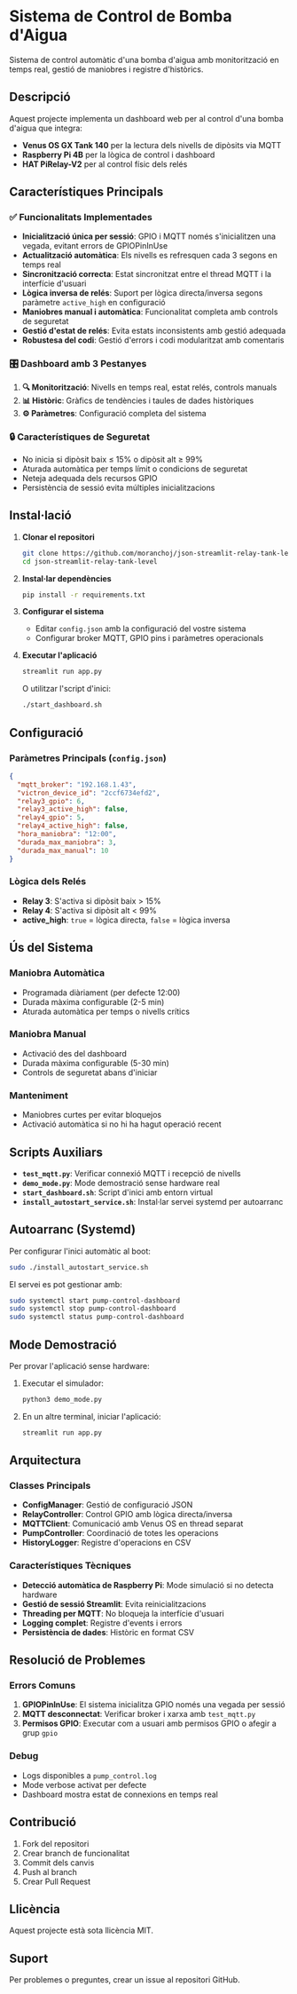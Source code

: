 # Sistema de Control de Bomba d'Aigua

Sistema de control automàtic d'una bomba d'aigua amb monitorització en temps real, gestió de maniobres i registre d'històrics.

## Descripció

Aquest projecte implementa un dashboard web per al control d'una bomba d'aigua que integra:

- **Venus OS GX Tank 140** per la lectura dels nivells de dipòsits via MQTT
- **Raspberry Pi 4B** per la lògica de control i dashboard
- **HAT PiRelay-V2** per al control físic dels relés

## Característiques Principals

### ✅ Funcionalitats Implementades

- **Inicialització única per sessió**: GPIO i MQTT només s'inicialitzen una vegada, evitant errors de GPIOPinInUse
- **Actualització automàtica**: Els nivells es refresquen cada 3 segons en temps real
- **Sincronització correcta**: Estat sincronitzat entre el thread MQTT i la interfície d'usuari
- **Lògica inversa de relés**: Suport per lògica directa/inversa segons paràmetre `active_high` en configuració
- **Maniobres manual i automàtica**: Funcionalitat completa amb controls de seguretat
- **Gestió d'estat de relés**: Evita estats inconsistents amb gestió adequada
- **Robustesa del codi**: Gestió d'errors i codi modularitzat amb comentaris

### 🎛️ Dashboard amb 3 Pestanyes

1. **🔍 Monitorització**: Nivells en temps real, estat relés, controls manuals
2. **📊 Històric**: Gràfics de tendències i taules de dades històriques  
3. **⚙️ Paràmetres**: Configuració completa del sistema

### 🔒 Característiques de Seguretat

- No inicia si dipòsit baix ≤ 15% o dipòsit alt ≥ 99%
- Aturada automàtica per temps límit o condicions de seguretat
- Neteja adequada dels recursos GPIO
- Persistència de sessió evita múltiples inicialitzacions

## Instal·lació

1. **Clonar el repositori**
   ```bash
   git clone https://github.com/moranchoj/json-streamlit-relay-tank-level.git
   cd json-streamlit-relay-tank-level
   ```

2. **Instal·lar dependències**
   ```bash
   pip install -r requirements.txt
   ```

3. **Configurar el sistema**
   - Editar `config.json` amb la configuració del vostre sistema
   - Configurar broker MQTT, GPIO pins i paràmetres operacionals

4. **Executar l'aplicació**
   ```bash
   streamlit run app.py
   ```
   
   O utilitzar l'script d'inici:
   ```bash
   ./start_dashboard.sh
   ```

## Configuració

### Paràmetres Principals (`config.json`)

```json
{
  "mqtt_broker": "192.168.1.43",
  "victron_device_id": "2ccf6734efd2",
  "relay3_gpio": 6,
  "relay3_active_high": false,
  "relay4_gpio": 5, 
  "relay4_active_high": false,
  "hora_maniobra": "12:00",
  "durada_max_maniobra": 3,
  "durada_max_manual": 10
}
```

### Lògica dels Relés

- **Relay 3**: S'activa si dipòsit baix > 15%
- **Relay 4**: S'activa si dipòsit alt < 99%
- **active_high**: `true` = lògica directa, `false` = lògica inversa

## Ús del Sistema

### Maniobra Automàtica
- Programada diàriament (per defecte 12:00)
- Durada màxima configurable (2-5 min)
- Aturada automàtica per temps o nivells crítics

### Maniobra Manual  
- Activació des del dashboard
- Durada màxima configurable (5-30 min)
- Controls de seguretat abans d'iniciar

### Manteniment
- Maniobres curtes per evitar bloquejos
- Activació automàtica si no hi ha hagut operació recent

## Scripts Auxiliars

- **`test_mqtt.py`**: Verificar connexió MQTT i recepció de nivells
- **`demo_mode.py`**: Mode demostració sense hardware real
- **`start_dashboard.sh`**: Script d'inici amb entorn virtual
- **`install_autostart_service.sh`**: Instal·lar servei systemd per autoarranc

## Autoarranc (Systemd)

Per configurar l'inici automàtic al boot:

```bash
sudo ./install_autostart_service.sh
```

El servei es pot gestionar amb:
```bash
sudo systemctl start pump-control-dashboard
sudo systemctl stop pump-control-dashboard  
sudo systemctl status pump-control-dashboard
```

## Mode Demostració

Per provar l'aplicació sense hardware:

1. Executar el simulador:
   ```bash
   python3 demo_mode.py
   ```

2. En un altre terminal, iniciar l'aplicació:
   ```bash
   streamlit run app.py
   ```

## Arquitectura

### Classes Principals

- **ConfigManager**: Gestió de configuració JSON
- **RelayController**: Control GPIO amb lògica directa/inversa
- **MQTTClient**: Comunicació amb Venus OS en thread separat
- **PumpController**: Coordinació de totes les operacions
- **HistoryLogger**: Registre d'operacions en CSV

### Característiques Tècniques

- **Detecció automàtica de Raspberry Pi**: Mode simulació si no detecta hardware
- **Gestió de sessió Streamlit**: Evita reinicialitzacions
- **Threading per MQTT**: No bloqueja la interfície d'usuari
- **Logging complet**: Registre d'events i errors
- **Persistència de dades**: Històric en format CSV

## Resolució de Problemes

### Errors Comuns

1. **GPIOPinInUse**: El sistema inicialitza GPIO només una vegada per sessió
2. **MQTT desconnectat**: Verificar broker i xarxa amb `test_mqtt.py`  
3. **Permisos GPIO**: Executar com a usuari amb permisos GPIO o afegir a grup `gpio`

### Debug

- Logs disponibles a `pump_control.log`
- Mode verbose activat per defecte
- Dashboard mostra estat de connexions en temps real

## Contribució

1. Fork del repositori
2. Crear branch de funcionalitat
3. Commit dels canvis
4. Push al branch
5. Crear Pull Request

## Llicència

Aquest projecte està sota llicència MIT.

## Suport

Per problemes o preguntes, crear un issue al repositori GitHub.
